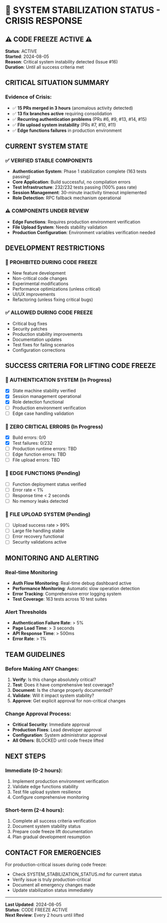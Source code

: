 # 🚨 SYSTEM STABILIZATION STATUS - CRISIS RESPONSE

## ⚠️ CODE FREEZE ACTIVE ⚠️

**Status**: ACTIVE  
**Started**: 2024-08-05  
**Reason**: Critical system instability detected (Issue #16)  
**Duration**: Until all success criteria met  

## CRITICAL SITUATION SUMMARY

### Evidence of Crisis:
- ✅ **15 PRs merged in 3 hours** (anomalous activity detected)
- ✅ **13 fix branches active** requiring consolidation
- ✅ **Recurring authentication problems** (PRs #6, #9, #13, #14, #15)
- ✅ **File upload system instability** (PRs #7, #10, #11)
- ✅ **Edge functions failures** in production environment

## CURRENT SYSTEM STATE

### ✅ VERIFIED STABLE COMPONENTS
- **Authentication System**: Phase 1 stabilization complete (163 tests passing)
- **Core Application**: Build successful, no compilation errors
- **Test Infrastructure**: 232/232 tests passing (100% pass rate)
- **Session Management**: 30-minute inactivity timeout implemented
- **Role Detection**: RPC fallback mechanism operational

### ⚠️ COMPONENTS UNDER REVIEW
- **Edge Functions**: Requires production environment verification
- **File Upload System**: Needs stability validation
- **Production Configuration**: Environment variables verification needed

## DEVELOPMENT RESTRICTIONS

### 🛑 PROHIBITED DURING CODE FREEZE
- New feature development
- Non-critical code changes
- Experimental modifications
- Performance optimizations (unless critical)
- UI/UX improvements
- Refactoring (unless fixing critical bugs)

### ✅ ALLOWED DURING CODE FREEZE
- Critical bug fixes
- Security patches
- Production stability improvements
- Documentation updates
- Test fixes for failing scenarios
- Configuration corrections

## SUCCESS CRITERIA FOR LIFTING CODE FREEZE

### 🎯 AUTHENTICATION SYSTEM (In Progress)
- [x] State machine stability verified
- [x] Session management operational
- [x] Role detection functional
- [ ] Production environment verification
- [ ] Edge case handling validation

### 🎯 ZERO CRITICAL ERRORS (In Progress)
- [x] Build errors: 0/0
- [x] Test failures: 0/232
- [ ] Production runtime errors: TBD
- [ ] Edge function errors: TBD
- [ ] File upload errors: TBD

### 🎯 EDGE FUNCTIONS (Pending)
- [ ] Function deployment status verified
- [ ] Error rate < 1%
- [ ] Response time < 2 seconds
- [ ] No memory leaks detected

### 🎯 FILE UPLOAD SYSTEM (Pending)
- [ ] Upload success rate > 99%
- [ ] Large file handling stable
- [ ] Error recovery functional
- [ ] Security validations active

## MONITORING AND ALERTING

### Real-time Monitoring
- **Auth Flow Monitoring**: Real-time debug dashboard active
- **Performance Monitoring**: Automatic slow operation detection
- **Error Tracking**: Comprehensive error logging system
- **Test Coverage**: 163 tests across 10 test suites

### Alert Thresholds
- **Authentication Failure Rate**: > 5%
- **Page Load Time**: > 3 seconds
- **API Response Time**: > 500ms
- **Error Rate**: > 1%

## TEAM GUIDELINES

### Before Making ANY Changes:
1. **Verify**: Is this change absolutely critical?
2. **Test**: Does it have comprehensive test coverage?
3. **Document**: Is the change properly documented?
4. **Validate**: Will it impact system stability?
5. **Approve**: Get explicit approval for non-critical changes

### Change Approval Process:
- **Critical Security**: Immediate approval
- **Production Fixes**: Lead developer approval
- **Configuration**: System administrator approval
- **All Others**: BLOCKED until code freeze lifted

## NEXT STEPS

### Immediate (0-2 hours):
1. Implement production environment verification
2. Validate edge functions stability
3. Test file upload system resilience
4. Configure comprehensive monitoring

### Short-term (2-4 hours):
1. Complete all success criteria verification
2. Document system stability status
3. Prepare code freeze lift documentation
4. Plan gradual development resumption

## CONTACT FOR EMERGENCIES

For production-critical issues during code freeze:
- Check SYSTEM_STABILIZATION_STATUS.md for current status
- Verify issue is truly production-critical
- Document all emergency changes made
- Update stabilization status immediately

---

**Last Updated**: 2024-08-05  
**Status**: CODE FREEZE ACTIVE  
**Next Review**: Every 2 hours until lifted